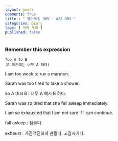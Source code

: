 ```yaml
---
layout: posts
comments: true
title : " 영어독립 365 - W22 D03 "
categories: Diary
tags: [ 영어 독립 ]
published: false
---
```


### Remember this expression

```
Too A to B
(B 하기에는 너무 A 하다)
```

I am too weak to run a maraton.

Sarah was too tired to take a shower.

so A that B
 : 너무 A 해서 B 하다.

Sarah was so tired that she fell asleep immediately.

I am so exhausted that I am not sure if I can continue.

fall asleep
 : 잠들다

exhaust
 : 기진맥진하게 만들다, 고갈시키다.
